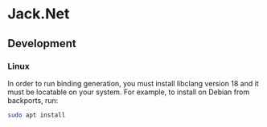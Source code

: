 # Jack.Net

## Development

### Linux

In order to run binding generation, you must install libclang version 18 and it must be locatable on your system. For
example, to install on Debian from backports, run:

```bash
sudo apt install
```
